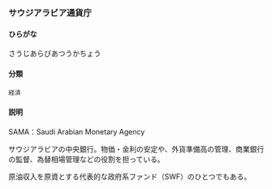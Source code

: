 <div style="display:none;">

## [あ行](securities-terms?id=あ行)
## [か行](securities-terms?id=か行)
## [さ行](securities-terms?id=さ行)

</div>

### サウジアラビア通貨庁

#### ひらがな

さうじあらびあつうかちょう

#### 分類

`経済`

#### 説明

SAMA：Saudi Arabian Monetary Agency
 
サウジアラビアの中央銀行。物価・金利の安定や、外貨準備高の管理、商業銀行の監督、為替相場管理などの役割を担っている。
 
原油収入を原資とする代表的な政府系ファンド（SWF）のひとつでもある。

<div style="display:none;">

## [た行](securities-terms?id=た行)
## [な行](securities-terms?id=な行)
## [は行](securities-terms?id=は行)
## [ま行](securities-terms?id=ま行)
## [や行](securities-terms?id=や行)
## [ら行](securities-terms?id=ら行)
## [わ行](securities-terms?id=わ行)
## [英数字・記号](securities-terms?id=英数字・記号)

</div>

